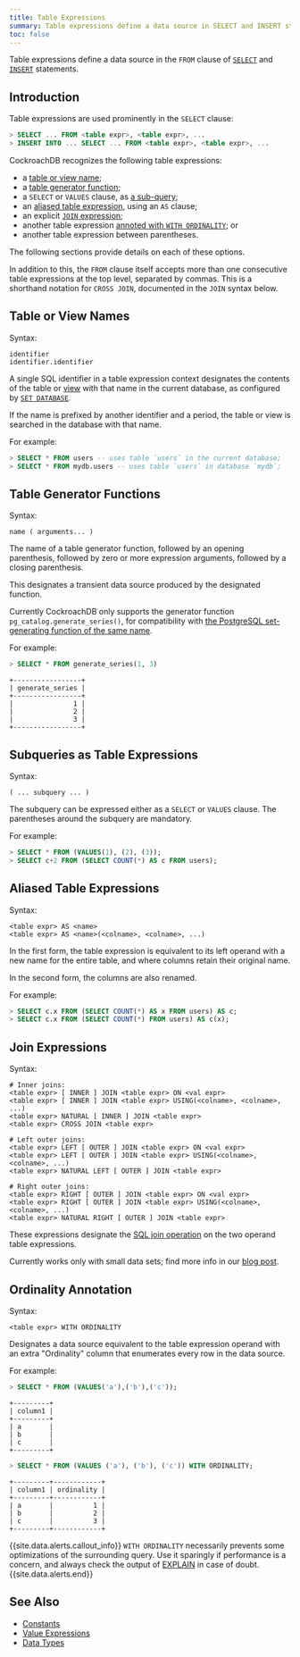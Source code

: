 ```yaml
---
title: Table Expressions
summary: Table expressions define a data source in SELECT and INSERT statements.
toc: false
---
```


Table expressions define a data source in the `FROM` clause of
[`SELECT`](select.html) and [`INSERT`](insert.html) statements.

<div id="toc"></div>

## Introduction

Table expressions are used prominently in the `SELECT` clause:

~~~sql
> SELECT ... FROM <table expr>, <table expr>, ...
> INSERT INTO ... SELECT ... FROM <table expr>, <table expr>, ...
~~~

CockroachDB recognizes the following table expressions:

- a [table or view name](#table-or-view-names);
- a [table generator function](#table-generator-functions);
- a `SELECT` or `VALUES` clause, as [a sub-query](#subqueries-as-table-expressions);
- an [aliased table expression](#aliased-table-expressions), using an `AS` clause;
- an explicit [`JOIN` expression](#join-expressions);
- another table expression [annoted with `WITH ORDINALITY`](#ordinality-annotation); or
- another table expression between parentheses.

The following sections provide details on each of these options.

In addition to this, the `FROM` clause itself accepts more than one
consecutive table expressions at the top level, separated by
commas. This is a shorthand notation for `CROSS JOIN`, documented in
the `JOIN` syntax below.

## Table or View Names

Syntax:

~~~
identifier
identifier.identifier
~~~

A single SQL identifier in a table expression context designates
the contents of the table or [view](views.html) with that name
in the current database, as configured by [`SET DATABASE`](set-database.html).

If the name is prefixed by another identifier and a period, the table or view
is searched in the database with that name.

For example:

~~~sql
> SELECT * FROM users -- uses table `users` in the current database;
> SELECT * FROM mydb.users -- uses table `users` in database `mydb`;
~~~

## Table Generator Functions

Syntax:

~~~
name ( arguments... )
~~~

The name of a table generator function, followed by an opening
parenthesis, followed by zero or more expression arguments, followed
by a closing parenthesis.

This designates a transient data source produced by the designated
function.

Currently CockroachDB only supports the generator function
`pg_catalog.generate_series()`, for compatibility with
[the PostgreSQL set-generating function of the same name](https://www.postgresql.org/docs/9.6/static/functions-srf.html).

For example:

~~~sql
> SELECT * FROM generate_series(1, 3)
~~~
~~~
+-----------------+
| generate_series |
+-----------------+
|               1 |
|               2 |
|               3 |
+-----------------+
~~~

## Subqueries as Table Expressions

Syntax:

~~~
( ... subquery ... )
~~~

The subquery can be expressed either as a `SELECT` or `VALUES` clause.
The parentheses around the subquery are mandatory.

For example:

~~~sql
> SELECT * FROM (VALUES(1), (2), (3));
> SELECT c+2 FROM (SELECT COUNT(*) AS c FROM users);
~~~

## Aliased Table Expressions

Syntax:

~~~
<table expr> AS <name>
<table expr> AS <name>(<colname>, <colname>, ...)
~~~

In the first form, the table expression is equivalent to its left operand
with a new name for the entire table, and where columns retain their original name.

In the second form, the columns are also renamed.

For example:

~~~sql
> SELECT c.x FROM (SELECT COUNT(*) AS x FROM users) AS c;
> SELECT c.x FROM (SELECT COUNT(*) FROM users) AS c(x);
~~~

## Join Expressions

Syntax:

~~~ shell
# Inner joins:
<table expr> [ INNER ] JOIN <table expr> ON <val expr>
<table expr> [ INNER ] JOIN <table expr> USING(<colname>, <colname>, ...)
<table expr> NATURAL [ INNER ] JOIN <table expr>
<table expr> CROSS JOIN <table expr>

# Left outer joins:
<table expr> LEFT [ OUTER ] JOIN <table expr> ON <val expr>
<table expr> LEFT [ OUTER ] JOIN <table expr> USING(<colname>, <colname>, ...)
<table expr> NATURAL LEFT [ OUTER ] JOIN <table expr>

# Right outer joins:
<table expr> RIGHT [ OUTER ] JOIN <table expr> ON <val expr>
<table expr> RIGHT [ OUTER ] JOIN <table expr> USING(<colname>, <colname>, ...)
<table expr> NATURAL RIGHT [ OUTER ] JOIN <table expr>
~~~

These expressions designate the
[SQL join operation](https://en.wikipedia.org/wiki/Join_(SQL)) on the
two operand table expressions.

Currently works only with small data sets; find more info in our [blog post](https://www.cockroachlabs.com/blog/cockroachdbs-first-join/).

## Ordinality Annotation

Syntax:

~~~
<table expr> WITH ORDINALITY
~~~

Designates a data source equivalent to the table expression operand with
an extra "Ordinality" column that enumerates every row in the data source.

For example:

~~~sql
> SELECT * FROM (VALUES('a'),('b'),('c'));
~~~
~~~
+---------+
| column1 |
+---------+
| a       |
| b       |
| c       |
+---------+
~~~

~~~sql
> SELECT * FROM (VALUES ('a'), ('b'), ('c')) WITH ORDINALITY;
~~~
~~~
+---------+------------+
| column1 | ordinality |
+---------+------------+
| a       |          1 |
| b       |          2 |
| c       |          3 |
+---------+------------+
~~~

{{site.data.alerts.callout_info}}
<code>WITH ORDINALITY</code> necessarily prevents some optimizations of the
surrounding query. Use it sparingly if performance is a concern, and
always check the output of <a href="explain.html">EXPLAIN</a> in case of doubt.
{{site.data.alerts.end}}

## See Also

- [Constants](sql-constants.html)
- [Value Expressions](sql-expressions.html)
- [Data Types](data-types.html)
